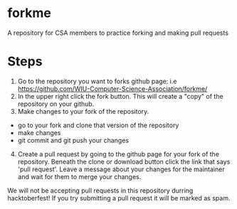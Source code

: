 # forkme
A repository for CSA members to practice forking and making pull requests


# Steps

1. Go to the repository you want to forks github page: i.e https://github.com/WIU-Computer-Science-Association/forkme/
2. In the upper right click the fork button. This will create a "copy" of the repository on your github. 
3. Make changes to your fork of the repository. 
  - go to your fork and clone that version of the repository
  - make changes
  - git commit and git push your changes
4. Create a pull request by going to the github page for your fork of the repository.  Beneath the clone or download button click the link that says 'pull request'. Leave a message about your changes for the maintainer and wait for them to merge your changes.

We will not be accepting pull requests in this repository durring hacktoberfest! If you try submitting a pull request it will be marked as spam.
